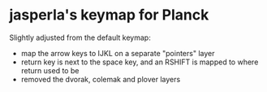 # jasperla's keymap for Planck

Slightly adjusted from the default keymap:
- map the arrow keys to IJKL on a separate "pointers" layer
- return key is next to the space key, and an RSHIFT is mapped
  to where return used to be
- removed the dvorak, colemak and plover layers
